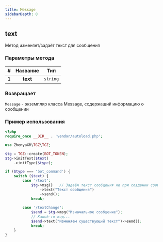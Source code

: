 ```yaml
---
title: Message
sidebarDepth: 0
---
```


## text
Метод изменяет/задаёт текст для сообщения
### Параметры метода
| # |             Название              |      Тип      |
|:-:|:---------------------------------:|:-------------:|
| 1 |      **text**      | `string` |
### Возвращает
`Message` - экземпляр класса Message, содержащий информацию о сообщении
### Пример использования
```php
<?php
require_once __DIR__ . 'vendor/autoload.php'; 

use ZhenyaGR\TGZ\TGZ;

$tg = TGZ::create(BOT_TOKEN);
$tg->initText($text)
    ->initType($type);

if ($type === 'bot_command') {    
    switch ($text) {
        case '/text':
            $tg->msg()   // Задаём текст сообщения не при создании сообщения, а в промежуточной функции
                ->text("Текст сообщения")
                ->send();
            break;
           
        case '/textChange':
            $send = $tg->msg("Изначальное сообщение"); 
            // Какой-то код...
            $send->text("Изменяем существующий текст")->send();
            break;
    }
}
```